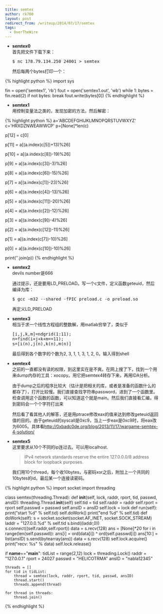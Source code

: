 ```yaml
---
title: semtex
author: rk700
layout: post
redirect_from: /writeup/2014/07/17/semtex
tags:
  - OverTheWire
---
```

*   **semtex0**  
    首先把文件下载下来： 
    <pre>$ nc 178.79.134.250 24001 > semtex</pre>
    
    然后每两个bytes打印一个：

{% highlight python %}
import sys

fin = open('semtex1', 'rb')
fout = open('semtex1.out', 'wb')
while 1:
    bytes = fin.read(2)
    if not bytes:
        break
    fout.write(bytes[0])
{% endhighlight %}
    
*   **semtex1**  
    用控制变量法之类的，发现加密的方法，然后解密： 

{% highlight python %}
a='ABCDEFGHIJKLMNOPQRSTUVWXYZ'
c='HRXDZNWEAWWCP'
p=[None]*len(c)

p[12] = c[0]

p[11] = a[(a.index(c[5])+13)%26]

p[10] = a[(a.index(c[8])-19)%26]

p[9] = a[(a.index(c[3])-3)%26]

p[8] = a[(a.index(c[6])-15)%26]

p[7] = a[(a.index(c[1])-23)%26]

p[6] = a[(a.index(c[4])-13)%26]

p[5] = a[(a.index(c[11])-20)%26]

p[4] = a[(a.index(c[2])-12)%26]

p[3] = a[(a.index(c[9])-4)%26]

p[2] = a[(a.index(c[12])-11)%26]

p[1] = a[(a.index(c[7])-10)%26]

p[0] = a[(a.index(c[10])-10)%26]

print(''.join(p))
{% endhighlight %}
        
*   **semtex2**  
    devils number是666 

    通过提示，还是要用LD_PRELOAD。写一个c文件，定义函数geteuid，然后编译为库：
            
    <pre>$ gcc -m32 --shared -fPIC preload.c -o preload.so</pre>
            
    再定义LD_PRELOAD

*   **semtex3**  
    相当于求一个线性方程组的整数解，用matlab穷举了，类似于  
    <pre>
    [i,j,k,m]=ndgrid(1:11);
    n=find(i+j+k+m==11);
    s=[i(n),j(n),k(n),m(n)]
    </pre>
                
    最后得到各个数字的个数为2, 3, 1, 1, 3, 1, 2, 0。输入得到shell

*   **semtex4**  
    之前的一直都没有读的权限，到这里实在是不爽。在网上搜了下，找到一个用来dump内存的工具：xocopy。用它把semtex4转存下来，再用IDA分析。 

    由于dump之后的程序比较大（估计是把相关的库，或者是准备的函数什么的都存了），打开比较慢。我们直接查找字符串password，进到了一个函数里。检查调用这个函数的函数，可以知道这个就是main。然后我们直接看汇编，得到密码会一个个字符打出来
                    
    然后看了看其他人的解答，还是用ptrace修改eax的值来达到修改geteuid返回值的目的。由于geteuid的syscall是0xc9，当上一步eax是0xc9时，将eax改为6005。具体看<http://0xbadc0de.org/blog/2013/11/17/wargame-semtex-4-solution/>

*   **semtex5**  
    这里要求从10个不同的ip连过去。可以用localhost. 

    > IPv4 network standards reserve the entire 127.0.0.0/8 address block for loopback purposes. 
    
    我们用10个thread，每个收10bytes，与密码xor之后，附加上一个共同的10bytes的id。最后某一个连接读密码。  

{% highlight python %}
import socket
import threading

class semtex(threading.Thread):
    def __init__(self, lock, raddr, rport, tid, passwd, ansID):
        threading.Thread.__init__(self)
        self.tid = tid
        self.raddr = raddr
        self.rport = rport
        self.passwd = passwd
        self.ansID = ansID
        self.lock = lock
    def run(self):
        print("start %d" % self.tid)
        self.doWork()
        print("end %d" % self.tid)
    def doWork(self):
        s = socket.socket(socket.AF_INET, socket.SOCK_STREAM)
        laddr = "127.0.0.%d" % self.tid
        s.bind((laddr,0))
        s.connect((self.raddr,self.rport))
        data = s.recv(128)
        ans = [None]*20
        for i in range(len(self.passwd)):
            ans[i] = ord(data[i]) ^ ord(self.passwd[i])
        ans[10:] = list(ansID)
        s.send(bytearray(ans))
        data = s.recv(128)
        self.lock.acquire()
        print("recv: %s" % data)
        self.lock.release()

if __name__=="__main__":
    tidList = range(2,12)
    lock = threading.Lock()
    raddr = "127.0.0.1"
    rport = 24027
    passwd = "HELICOTRMA"
    ansID = "nabla12345"

    threads = []
    for tid in tidList:
        thread = semtex(lock, raddr, rport, tid, passwd, ansID)
        thread.start()
        threads.append(thread)

    for thread in threads:
        thread.join()
{% endhighlight %}
